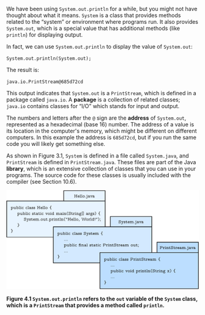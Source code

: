 We have been using `System.out.println` for a while, but you might not have thought about what it means.
`System` is a class that provides methods related to the “system” or environment where programs run.
It also provides `System.out`, which is a special value that has additional methods (like `println`) for displaying output.


In fact, we can use `System.out.println` to display the value of `System.out`:

```code
System.out.println(System.out);
```

The result is:

```code
java.io.PrintStream@685d72cd
```


This output indicates that `System.out` is a `PrintStream`, which is defined in a package called `java.io`.
A **package** is a collection of related classes; `java.io` contains classes for “I/O” which stands for input and output.


The numbers and letters after the `@` sign are the **address** of `System.out`, represented as a hexadecimal (base 16) number.
The address of a value is its location in the computer's memory, which might be different on different computers.
In this example the address is `685d72cd`, but if you run the same code you will likely get something else.


As shown in Figure 3.1, `System` is defined in a file called `System.java`, and `PrintStream` is defined in `PrintStream.java`.
These files are part of the Java **library**, which is an extensive collection of classes that you can use in your programs.
The source code for these classes is usually included with the compiler (see Section 10.6).

![Figure 4.1 `System.out.println` refers to the `out` variable of the `System` class, which is a `PrintStream` that provides a method called `println`.](figs/system.jpg)

**Figure 4.1 `System.out.println` refers to the `out` variable of the `System` class, which is a `PrintStream` that provides a method called `println`.**
